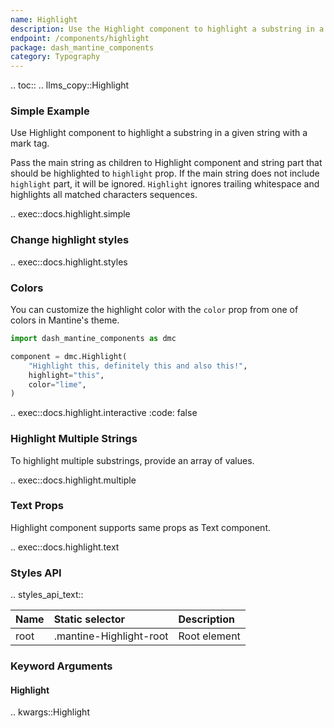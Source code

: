 ```yaml
---
name: Highlight
description: Use the Highlight component to highlight a substring in a given string with mark tag.
endpoint: /components/highlight
package: dash_mantine_components
category: Typography
---
```


.. toc::
.. llms_copy::Highlight

### Simple Example

Use Highlight component to highlight a substring in a given string with a mark tag.

Pass the main string as children to Highlight component and string part that should be highlighted to `highlight` prop. 
If the main string does not include `highlight` part, it will be ignored. 
`Highlight` ignores trailing whitespace and highlights all matched characters sequences.

.. exec::docs.highlight.simple

### Change highlight styles

.. exec::docs.highlight.styles

### Colors

You can customize the highlight color with the `color` prop from one of colors in Mantine's theme.

```python
import dash_mantine_components as dmc

component = dmc.Highlight(
    "Highlight this, definitely this and also this!",
    highlight="this",
    color="lime",
)
```

.. exec::docs.highlight.interactive
    :code: false

### Highlight Multiple Strings

To highlight multiple substrings, provide an array of values.

.. exec::docs.highlight.multiple

### Text Props

Highlight component supports same props as Text component.

.. exec::docs.highlight.text

### Styles API


.. styles_api_text::

| Name | Static selector         | Description  |
|:-----|:------------------------|:-------------|
| root | .mantine-Highlight-root | Root element |

### Keyword Arguments

#### Highlight

.. kwargs::Highlight
